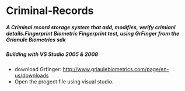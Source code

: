 # Criminal-Records

##### A Criminal record storage system that add, modifies, verify crimianl details.Fingerprint Biometric Fingerprint test, using GrFinger from the Grianule Biometrics sdk

##### Building with VS Studio 2005 &  2008
  - download Grfinger: http://www.griaulebiometrics.com/page/en-us/downloads
  - Open the progect file using visual studio.
